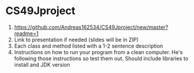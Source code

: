 # CS49Jproject
1) https://github.com/Andreas162534/CS49Jproject/new/master?readme=1 
2) Link to presentation if needed (slides will be in ZIP)
3) Each class and method listed with a 1-2 sentence description
4) Instructions on how to run your program from a clean computer. He's following those instructions so test them out. Should include libraries to install and JDK version 
